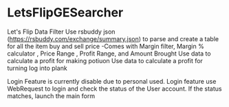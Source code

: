 # LetsFlipGESearcher
Let's Flip Data Filter
Use rsbuddy json (https://rsbuddy.com/exchange/summary.json) to parse and create a table for all the item buy and sell price
  -Comes with Margin filter, Margin % calculator , Price Range , Profit Range, and Amount Brought
Use data to calculate a profit for making potiuon
Use data to calculate a profit for turning log into plank

Login Feature is currently disable due to personal used.
  Login feature use WebRequest to login and check the status of the User account.
  If the status matches, launch the main form
